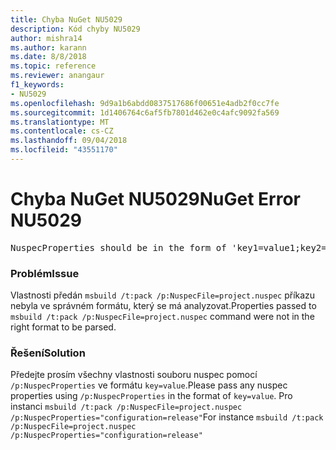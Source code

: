 ```yaml
---
title: Chyba NuGet NU5029
description: Kód chyby NU5029
author: mishra14
ms.author: karann
ms.date: 8/8/2018
ms.topic: reference
ms.reviewer: anangaur
f1_keywords:
- NU5029
ms.openlocfilehash: 9d9a1b6abdd0837517686f00651e4adb2f0cc7fe
ms.sourcegitcommit: 1d1406764c6af5fb7801d462e0c4afc9092fa569
ms.translationtype: MT
ms.contentlocale: cs-CZ
ms.lasthandoff: 09/04/2018
ms.locfileid: "43551170"
---
```

# <a name="nuget-error-nu5029"></a><span data-ttu-id="c1da6-103">Chyba NuGet NU5029</span><span class="sxs-lookup"><span data-stu-id="c1da6-103">NuGet Error NU5029</span></span>
<pre>NuspecProperties should be in the form of 'key1=value1;key2=value2'.</pre>

### <a name="issue"></a><span data-ttu-id="c1da6-104">Problém</span><span class="sxs-lookup"><span data-stu-id="c1da6-104">Issue</span></span>

<span data-ttu-id="c1da6-105">Vlastnosti předán `msbuild /t:pack /p:NuspecFile=project.nuspec` příkazu nebyla ve správném formátu, který se má analyzovat.</span><span class="sxs-lookup"><span data-stu-id="c1da6-105">Properties passed to `msbuild /t:pack /p:NuspecFile=project.nuspec` command were not in the right format to be parsed.</span></span>


### <a name="solution"></a><span data-ttu-id="c1da6-106">Řešení</span><span class="sxs-lookup"><span data-stu-id="c1da6-106">Solution</span></span>

<span data-ttu-id="c1da6-107">Předejte prosím všechny vlastnosti souboru nuspec pomocí `/p:NuspecProperties` ve formátu `key=value`.</span><span class="sxs-lookup"><span data-stu-id="c1da6-107">Please pass any nuspec properties using `/p:NuspecProperties` in the format of `key=value`.</span></span> <span data-ttu-id="c1da6-108">Pro instanci `msbuild /t:pack /p:NuspecFile=project.nuspec /p:NuspecProperties="configuration=release"`</span><span class="sxs-lookup"><span data-stu-id="c1da6-108">For instance `msbuild /t:pack /p:NuspecFile=project.nuspec /p:NuspecProperties="configuration=release"`</span></span>

